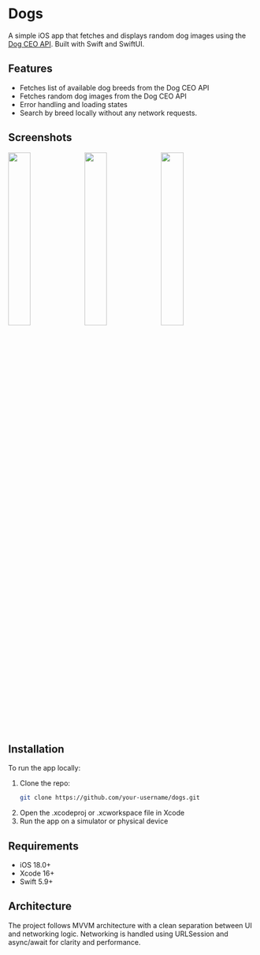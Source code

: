 # Dogs

A simple iOS app that fetches and displays random dog images using the [Dog CEO API](https://dog.ceo/dog-api/). Built with Swift and SwiftUI.

## Features

- Fetches list of available dog breeds from the Dog CEO API
- Fetches random dog images from the Dog CEO API
- Error handling and loading states
- Search by breed locally without any network requests.

## Screenshots

<p float="left">
  <img src="https://github.com/user-attachments/assets/8ac98f33-16bd-4fc7-adba-53035006c8f4" width="30%" />
  <img src="https://github.com/user-attachments/assets/c420ed37-146c-45be-8551-b414164d9911" width="30%" />
  <img src="https://github.com/user-attachments/assets/403dadef-ce7f-4730-8038-d44dbc5160c6" width="30%" />
</p>

## Installation

To run the app locally:

1. Clone the repo:
   ```bash
   git clone https://github.com/your-username/dogs.git

2. Open the .xcodeproj or .xcworkspace file in Xcode
3. Run the app on a simulator or physical device

## Requirements

- iOS 18.0+ 
- Xcode 16+
- Swift 5.9+

## Architecture

The project follows MVVM architecture with a clean separation between UI and networking logic. Networking is handled using URLSession and async/await for clarity and performance.





